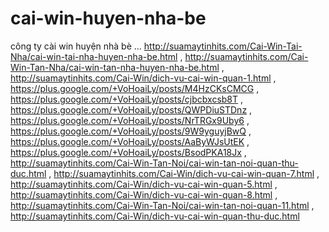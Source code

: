 # cai-win-huyen-nha-be
công ty cài win huyện nhà bè ... http://suamaytinhits.com/Cai-Win-Tai-Nha/cai-win-tai-nha-huyen-nha-be.html , http://suamaytinhits.com/Cai-Win-Tan-Nha/cai-win-tan-nha-huyen-nha-be.html , http://suamaytinhits.com/Cai-Win/dich-vu-cai-win-quan-1.html , https://plus.google.com/+VoHoaiLy/posts/M4HzCKsCMCG , https://plus.google.com/+VoHoaiLy/posts/cjbcbxcsb8T , https://plus.google.com/+VoHoaiLy/posts/QWPDiuSTDnz , https://plus.google.com/+VoHoaiLy/posts/NrTRGx9Uby6 , https://plus.google.com/+VoHoaiLy/posts/9W9yguyjBwQ , https://plus.google.com/+VoHoaiLy/posts/AaByWJsUtEK , https://plus.google.com/+VoHoaiLy/posts/BsodPKA18Jx , http://suamaytinhits.com/Cai-Win-Tan-Noi/cai-win-tan-noi-quan-thu-duc.html , http://suamaytinhits.com/Cai-Win/dich-vu-cai-win-quan-7.html , http://suamaytinhits.com/Cai-Win/dich-vu-cai-win-quan-5.html , http://suamaytinhits.com/Cai-Win/dich-vu-cai-win-quan-8.html , http://suamaytinhits.com/Cai-Win-Tan-Noi/cai-win-tan-noi-quan-11.html , http://suamaytinhits.com/Cai-Win/dich-vu-cai-win-quan-thu-duc.html
